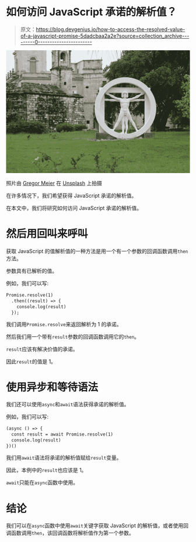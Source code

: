 # 如何访问 JavaScript 承诺的解析值？

> 原文：<https://blog.devgenius.io/how-to-access-the-resolved-value-of-a-javascript-promise-5dadcbaa2a2e?source=collection_archive---------0----------------------->

![](img/f5ff1984eea104d7735d48b629defd1f.png)

照片由 [Gregor Meier](https://unsplash.com/@gregormeier?utm_source=medium&utm_medium=referral) 在 [Unsplash](https://unsplash.com?utm_source=medium&utm_medium=referral) 上拍摄

在许多情况下，我们希望获得 JavaScript 承诺的解析值。

在本文中，我们将研究如何访问 JavaScript 承诺的解析值。

# 然后用回叫来呼叫

获取 JavaScript 的值解析值的一种方法是用一个有一个参数的回调函数调用`then`方法。

参数具有已解析的值。

例如，我们可以写:

```
Promise.resolve(1)
  .then((result) => {
    console.log(result)
  });
```

我们调用`Promise.resolve`来返回解析为 1 的承诺。

然后我们用一个带有`result`参数的回调函数调用它的`then`。

`result`应该有解决价值的承诺。

因此`result`的值是 1。

# 使用异步和等待语法

我们还可以使用`async`和`await`语法获得承诺的解析值。

例如，我们可以写:

```
(async () => {
  const result = await Promise.resolve(1)
  console.log(result)
})()
```

我们用`await`语法将承诺的解析值赋给`result`变量。

因此，本例中的`result`也应该是 1。

`await`只能在`async`函数中使用。

# 结论

我们可以在`async`函数中使用`await`关键字获取 JavaScript 的解析值，或者使用回调函数调用`then`，该回调函数将解析值作为第一个参数。
